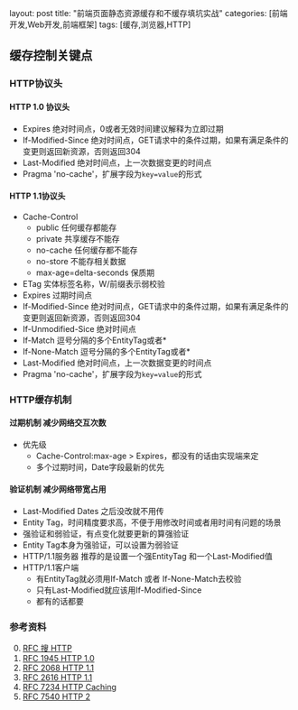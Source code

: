 layout: post
title: "前端页面静态资源缓存和不缓存填坑实战"
categories: [前端开发,Web开发,前端框架]
tags: [缓存,浏览器,HTTP]



## 缓存控制关键点

### HTTP协议头

#### HTTP 1.0 协议头

- Expires  绝对时间点，0或者无效时间建议解释为立即过期
- If-Modified-Since 绝对时间点，GET请求中的条件过期，如果有满足条件的变更则返回新资源，否则返回304
- Last-Modified 绝对时间点，上一次数据变更的时间点
- Pragma 'no-cache'，扩展字段为`key=value`的形式

#### HTTP 1.1协议头
- Cache-Control
	- public  任何缓存都能存
	- private 共享缓存不能存
	- no-cache 任何缓存都不能存
	- no-store 不能存相关数据
	- max-age=delta-seconds 保质期
- ETag 实体标签名称，W/前缀表示弱校验
- Expires 过期时间点
- If-Modified-Since 绝对时间点，GET请求中的条件过期，如果有满足条件的变更则返回新资源，否则返回304
- If-Unmodified-Sice 绝对时间点
- If-Match 逗号分隔的多个EntityTag或者*
- If-None-Match 逗号分隔的多个EntityTag或者*
- Last-Modified 绝对时间点，上一次数据变更的时间点
- Pragma  'no-cache'，扩展字段为`key=value`的形式

### HTTP缓存机制
#### 过期机制 减少网络交互次数
- 优先级 
	- Cache-Control:max-age > Expires，都没有的话由实现端来定
	- 多个过期时间，Date字段最新的优先

#### 验证机制 减少网络带宽占用
- Last-Modified Dates 之后没改就不用传
- Entity Tag，时间精度要求高，不便于用修改时间或者用时间有问题的场景
- 强验证和弱验证，有点变化就要更新的算强验证
- Entity Tag本身为强验证，可以设置为弱验证
- HTTP/1.1服务器 推荐的是设置一个强EntityTag 和一个Last-Modified值
- HTTP/1.1客户端
	- 有EntityTag就必须用If-Match 或者 If-None-Match去校验
	- 只有Last-Modified就应该用If-Modified-Since
	- 都有的话都要	 	










### 参考资料

0. [RFC 搜 HTTP](https://www.rfc-editor.org/search/rfc_search_detail.php?page=All&title=HTTP&pubstatus[]=Any&pub_date_type=any&sortkey=Number&sorting=ASC)
1. [RFC 1945 HTTP 1.0](https://www.rfc-editor.org/info/rfc1945)
2. [RFC 2068 HTTP 1.1](https://www.rfc-editor.org/info/rfc2068)
3. [RFC 2616 HTTP 1.1](https://www.rfc-editor.org/info/rfc2616)
3. [RFC 7234 HTTP Caching](https://www.rfc-editor.org/info/rfc7234)
4. [RFC 7540 HTTP 2](https://www.rfc-editor.org/info/rfc7540)
